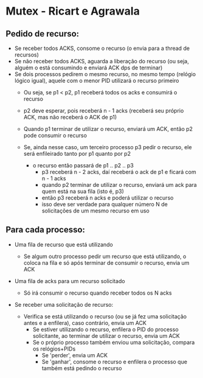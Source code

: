 # Mutex - Ricart e Agrawala

## Pedido de recurso: 
* Se receber todos ACKS, consome o recurso (o envia para a thread de recursos)
* Se não receber todos ACKS, aguarda a liberação do recurso (ou seja, alguém o está consumindo e enviará ACK dps de terminar)
* Se dois processos pedirem o mesmo recurso, no mesmo tempo (relógio lógico igual), aquele com o menor PID utilizará o recurso primeiro
	* Ou seja, se p1 < p2, p1 receberá todos os acks e consumirá o recurso
	* p2 deve esperar, pois receberá n - 1 acks (receberá seu próprio ACK, mas não receberá o ACK de p1)
	* Quando p1 terminar de utilizar o recurso, enviará um ACK, então p2 pode consumir o recurso

	* Se, ainda nesse caso, um terceiro processo p3 pedir o recurso, ele será enfileirado tanto por p1 quanto por p2
		* o recurso então passará de p1 .. p2 .. p3
			* p3 receberá n - 2 acks, daí receberá o ack de p1 e ficará com n - 1 acks
			* quando p2 terminar de utilizar o recurso, enviará um ack para quem está na sua fila (isto é, p3)
			* então p3 receberá n acks e poderá utilizar o recurso
			* isso deve ser verdade para qualquer número N de solicitações de um mesmo recurso em uso



## Para cada processo:
* Uma fila de recurso que está utilizando
	* Se algum outro processo pedir um recurso que está utilizando, o coloca na fila e só após terminar de consumir o recurso, envia um ACK

* Uma fila de acks para um recurso solicitado
	* Só irá consumir o recurso quando receber todos os N acks

* Se receber uma solicitação de recurso:
	* Verifica se está utilizando o recurso (ou se já fez uma solicitação antes e a enfilera), caso contrário, envia um ACK
		* Se estiver utilizando o recurso, enfilera o PID do processo solicitante, ao terminar de utilizar o recurso, envia um ACK
		* Se o próprio processo também enviou uma solicitação, compara os relógios+PIDs
			* Se 'perder', envia um ACK
			* Se 'ganhar', consome o recurso e enfilera o processo que também está pedindo o recurso
